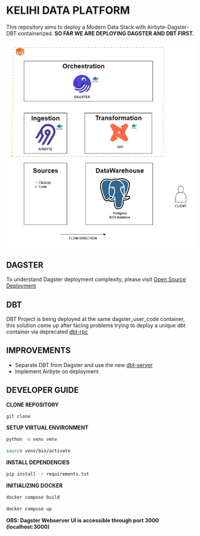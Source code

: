 # KELIHI DATA PLATFORM

This repository aims to deploy a Modern Data Stack with Airbyte-Dagster-DBT containerized.
**SO FAR WE ARE DEPLOYING DAGSTER AND DBT FIRST.**

![KelihiPlatform](images/arch1.1.png)

## DAGSTER
To understand Dagster deployment complexity, please visit [Open Source Deployment](https://docs.dagster.io/deployment/overview)

## DBT
DBT Project is being deployed at the same dagster_user_code container, this solution come up after facing problems trying to deploy a unique dbt container via deprecated [dbt-rpc](https://docs.getdbt.com/reference/commands/rpc)

## IMPROVEMENTS

 - Separate DBT from Dagster and use the new [dbt-server](https://github.com/dbt-labs/dbt-server)
 - Implement Airbyte on deployment

## DEVELOPER GUIDE

**CLONE REPOSITORY**
```bash
git clone 
```

 **SETUP VIRTUAL ENVIRONMENT**
```bash
python -m venv venv
```
```bash
source venv/bin/activate
```

**INSTALL DEPENDENCIES**
```bash
pip install -r requirements.txt
```

**INITIALIZING DOCKER**
```bash
docker compose build
```
```bash
docker compose up
```

 **OBS: Dagster Webserver UI is accessible through port 3000 (localhost:3000)**